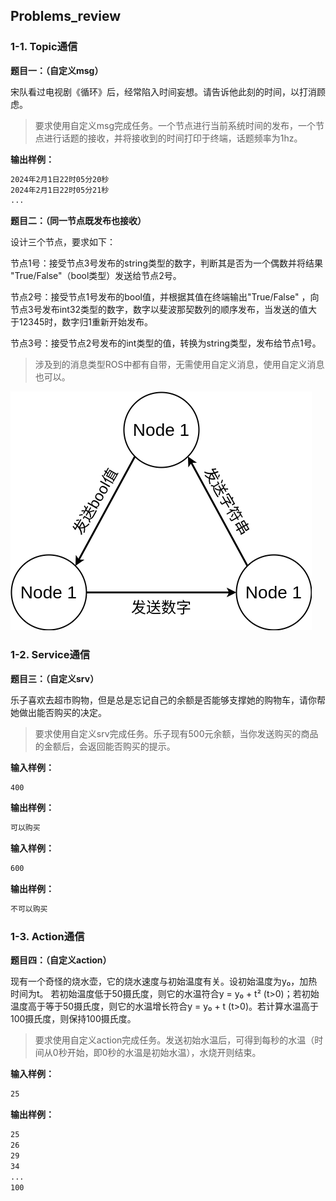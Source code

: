 ## Problems_review

### 1-1. Topic通信
**题目一：（自定义msg）**

宋队看过电视剧《循环》后，经常陷入时间妄想。请告诉他此刻的时间，以打消顾虑。

> 要求使用自定义msg完成任务。一个节点进行当前系统时间的发布，一个节点进行话题的接收，并将接收到的时间打印于终端，话题频率为1hz。

**输出样例：**

```bash
2024年2月1日22时05分20秒
2024年2月1日22时05分21秒
...
```

**题目二：（同一节点既发布也接收）**

设计三个节点，要求如下：

节点1号：接受节点3号发布的string类型的数字，判断其是否为一个偶数并将结果 "True/False"（bool类型）发送给节点2号。

节点2号：接受节点1号发布的bool值，并根据其值在终端输出"True/False" ，向节点3号发布int32类型的数字，数字以斐波那契数列的顺序发布，当发送的值大于12345时，数字归1重新开始发布。

节点3号：接受节点2号发布的int类型的值，转换为string类型，发布给节点1号。

> 涉及到的消息类型ROS中都有自带，无需使用自定义消息，使用自定义消息也可以。

![img01](../../public/img/problem2.png)

### 1-2. Service通信
**题目三：（自定义srv）**

乐子喜欢去超市购物，但是总是忘记自己的余额是否能够支撑她的购物车，请你帮她做出能否购买的决定。

> 要求使用自定义srv完成任务。乐子现有500元余额，当你发送购买的商品的金额后，会返回能否购买的提示。

**输入样例：**

```bash
400
```

**输出样例：**

```bash
可以购买
```

**输入样例：**

```bash
600
```

**输出样例：**

```bash
不可以购买
```

### 1-3. Action通信
**题目四：（自定义action）**

现有一个奇怪的烧水壶，它的烧水速度与初始温度有关。设初始温度为y₀，加热时间为t。
若初始温度低于50摄氏度，则它的水温符合y = y₀ + t² (t>0)；若初始温度高于等于50摄氏度，则它的水温增长符合y = y₀ + t (t>0)。若计算水温高于100摄氏度，则保持100摄氏度。

> 要求使用自定义action完成任务。发送初始水温后，可得到每秒的水温（时间从0秒开始，即0秒的水温是初始水温），水烧开则结束。

**输入样例：**

```bash
25
```

**输出样例：**

```bash
25
26
29
34
...
100
```
